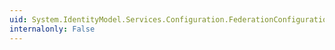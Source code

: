 ```yaml
---
uid: System.IdentityModel.Services.Configuration.FederationConfigurationElement.CustomElement
internalonly: False
---
```

